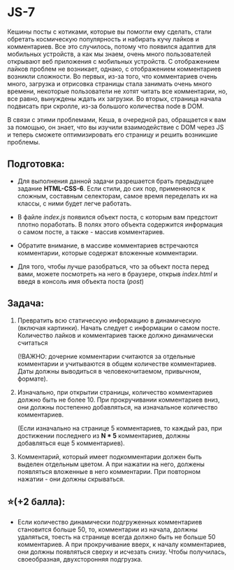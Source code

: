 # JS-7

Кешины посты с котиками, которые вы помогли ему сделать, стали обретать космическую популярность и набирать кучу лайков и комментариев. Все это случилось, потому что появился адаптив для мобильных устройств, а как мы знаем, очень много пользователей открывают веб приложения с мобильных устройств. С отображением лайков проблем не возникает, однако, с отображением комментариев возникли сложности. Во первых, из-за того, что комментариев очень много, загрузка и отрисовка страницы стала занимать очень много времени, некоторые пользователи не хотят читать все комментарии, но, все равно, вынуждены ждать их загрузки. Во вторых, страница начала подвисать при скролле, из-за большого количества node в DOM.

В связи с этими проблемами, Кеша, в очередной раз, обращается к вам за помощью, он знает, что вы изучили взаимодействие с DOM через JS и теперь сможете оптимизировать его страницу и решить возникшие проблемы.

## Подготовка:

- Для выполнения данной задачи разрешается брать предыдущее задание **HTML-CSS-6**. Если стили, до сих пор, применяются к сложным, составным селекторам, самое время переделать их на классы, с ними будет легче работать.

- В файле *index.js* появился объект поста, с которым вам предстоит плотно поработать. В полях этого объекта содержится информация о самом посте, а также - массив комментариев.

- Обратите внимание, в массиве комментариев встречаются комментарии, которые содержат вложенные комментарии.

- Для того, чтобы лучше разобраться, что за объект поста перед вами, можете посмотреть на него в браузере, открыв *index.html* и введя в консоль имя объекта поста (*post*)

## Задача:

1. Превратить всю статическую информацию в динамическую (включая картинки). Начать следует с информации о самом посте. Количество лайков и комментариев также должно динамически считаться 

    (!ВАЖНО: дочерние комментарии считаются за отдельные комментарии и учитываются в общем количестве комментариев. Даты должны выводиться в человекочитаемом, привычном, формате).

1. Изначально, при открытии страницы, количество комментариев должно быть не более 10. При прокручивании комментариев вниз, они должны постепенно добавляться, на изначальное количество комментариев. 

    (Если изначально на странице 5 комментариев, то каждый раз, при достижении последнего из **N * 5** комментариев, должны добавляться еще 5 комментариев).

1. Комментарий, который имеет подкомментарии должен быть выделен отдельным цветом. А при нажатии на него, должены появляться вложенные в него комментарии. При повторном нажатии - они должны скрываться.

## ⭐(+2 балла):
 - Если количество динамически подгруженных комментариев становится больше 50, то, комментарии из начала, должны удаляться, тоесть на странице всегда должно быть не больше 50 комментариев. А при прокручивание вверх, к началу комментариев, они должны появляться сверху и исчезать снизу. Чтобы получилась, своеобразная, двухсторонняя подгрузка.
